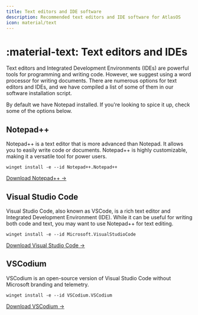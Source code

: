 ```yaml
---
title: Text editors and IDE software
description: Recommended text editors and IDE software for AtlasOS
icon: material/text
---
```


# :material-text: Text editors and IDEs

Text editors and Integrated Development Environments (IDEs) are powerful tools for programming and writing code. However, we suggest using a word processor for writing documents. There are numerous options for text editors and IDEs, and we have compiled a list of some of them in our software installation script.

By default we have Notepad installed. If you're looking to spice it up, check some of the options below.

## Notepad++

Notepad++ is a text editor that is more advanced than Notepad. It allows you to easily write code or documents. Notepad++ is highly customizable, making it a versatile tool for power users.

`winget install -e --id Notepad++.Notepad++`

[Download Notepad++ ->](https://notepad-plus-plus.org/)

## Visual Studio Code

Visual Studio Code, also known as VSCode, is a rich text editor and Integrated Development Environment (IDE). While it can be useful for writing both code and text, you may want to use Notepad++ for text editing.

`winget install -e --id Microsoft.VisualStudioCode`

[Download Visual Studio Code ->](ms-windows-store://pdp/?ProductId=XP9KHM4BK9FZ7Q)

## VSCodium

VSCodium is an open-source version of Visual Studio Code without Microsoft branding and telemetry.

`winget install -e --id VSCodium.VSCodium`

[Download VSCodium ->](ms-windows-store://pdp/?ProductId=XP9KHM4BK9FZ7Q)
